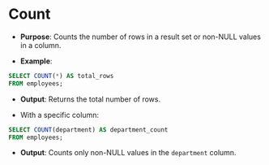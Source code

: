 # Count

- **Purpose**: Counts the number of rows in a result set or non-NULL values in a column.

- **Example**:

```sql
SELECT COUNT(*) AS total_rows
FROM employees;
```

- **Output**: Returns the total number of rows.

- With a specific column:

```sql
SELECT COUNT(department) AS department_count
FROM employees;
```

- **Output**: Counts only non-NULL values in the `department` column.
